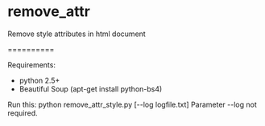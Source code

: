 remove_attr
===========

Remove style attributes in html document

==========

Requirements:
- python 2.5+
- Beautiful Soup (apt-get install python-bs4)

Run this:
python remove_attr_style.py [--log logfile.txt]
Parameter --log not required.
